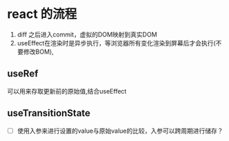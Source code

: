 # react 的流程

1. diff 之后进入commit，虚拟的DOM映射到真实DOM
2. useEffect在渲染时是异步执行，等浏览器所有变化渲染到屏幕后才会执行(不要修改BOM),

## useRef

可以用来存取更新前的原始值,结合useEffect

## useTransitionState

- [ ] 使用入参来进行设置的value与原始value的比较，入参可以跨周期进行储存？
